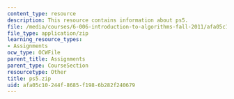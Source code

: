 ```yaml
---
content_type: resource
description: This resource contains information about ps5.
file: /media/courses/6-006-introduction-to-algorithms-fall-2011/afa05c10244f8685f1986b282f240679_ps5.zip
file_type: application/zip
learning_resource_types:
- Assignments
ocw_type: OCWFile
parent_title: Assignments
parent_type: CourseSection
resourcetype: Other
title: ps5.zip
uid: afa05c10-244f-8685-f198-6b282f240679
---
```


